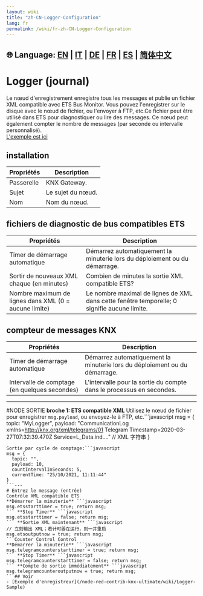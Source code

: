 ```yaml
---
layout: wiki
title: "zh-CN-Logger-Configuration"
lang: fr
permalink: /wiki/fr-zh-CN-Logger-Configuration
---
```

🌐 Language: [EN](https://supergiovane.github.io/node-red-contrib-knx-ultimate/wiki/Logger-Configuration) | [IT](https://supergiovane.github.io/node-red-contrib-knx-ultimate/wiki/it-Logger-Configuration) | [DE](https://supergiovane.github.io/node-red-contrib-knx-ultimate/wiki/de-Logger-Configuration) | [FR](https://supergiovane.github.io/node-red-contrib-knx-ultimate/wiki/fr-Logger-Configuration) | [ES](https://supergiovane.github.io/node-red-contrib-knx-ultimate/wiki/es-Logger-Configuration) | [简体中文](https://supergiovane.github.io/node-red-contrib-knx-ultimate/wiki/zh-CN-Logger-Configuration)
---
# Logger (journal)
Le nœud d'enregistrement enregistre tous les messages et publie un fichier XML compatible avec ETS Bus Monitor.
Vous pouvez l'enregistrer sur le disque avec le nœud de fichier, ou l'envoyer à FTP, etc.Ce fichier peut être utilisé dans ETS pour diagnostiquer ou lire des messages.
Ce nœud peut également compter le nombre de messages (par seconde ou intervalle personnalisé).<br/> <a href = "/node-red-contrib-knx-ultimate/wiki/Logger-sample" Target = "_ Blank"> L'exemple est ici </a>
## installation
| Propriétés | Description |
|-|-|
| Passerelle | KNX Gateway. |
| Sujet | Le sujet du nœud. |
| Nom | Nom du nœud. |
## fichiers de diagnostic de bus compatibles ETS
|Propriétés |Description |
|-|-|
| Timer de démarrage automatique | Démarrez automatiquement la minuterie lors du déploiement ou du démarrage.|
| Sortir de nouveaux XML chaque (en minutes) | Combien de minutes la sortie XML compatible ETS?|
| Nombre maximum de lignes dans XML (0 = aucune limite) | Le nombre maximal de lignes de XML dans cette fenêtre temporelle; 0 signifie aucune limite.|
## compteur de messages KNX
| Propriétés | Description |
|-|-|
| Timer de démarrage automatique | Démarrez automatiquement la minuterie lors du déploiement ou du démarrage.|
| Intervalle de comptage (en quelques secondes) | L'intervalle pour la sortie du compte dans le processus en secondes.|
---
#NODE SORTIE
**broche 1: ETS compatible XML**
Utilisez le nœud de fichier pour enregistrer `msg.payload`, ou envoyez-le à FTP, etc.```javascript
msg = {
  topic: "MyLogger",
  payload: "CommunicationLog xmlns=http://knx.org/xml/telegrams/01 Telegram Timestamp=2020-03-27T07:32:39.470Z Service=L_Data.ind...." // XML 字符串
}
``` **PIN 2: Nombre de messages KNX**
Sortie par cycle de comptage:```javascript
msg = {
  topic: "",
  payload: 10,
  countIntervalInSeconds: 5,
  currentTime: "25/10/2021, 11:11:44"
}
```---
# Entrez le message (entrée)
Contrôle XML compatible ETS
**Démarrer la minuterie** ```javascript
msg.etsstarttimer = true; return msg;
``` **Stop Timer** ```javascript
msg.etsstarttimer = false; return msg;
``` **Sortie XML maintenant** ```javascript
// 立刻输出 XML；若计时器在运行，则一并重启
msg.etsoutputnow = true; return msg;
```Counter Control Control
**Démarrer la minuterie** ```javascript
msg.telegramcounterstarttimer = true; return msg;
``` **Stop Timer** ```javascript
msg.telegramcounterstarttimer = false; return msg;
``` **Compte de sortie immédiatement** ```javascript
msg.telegramcounteroutputnow = true; return msg;
```## Voir
- [Exemple d'enregistreur](/node-red-contrib-knx-ultimate/wiki/Logger-Sample)
